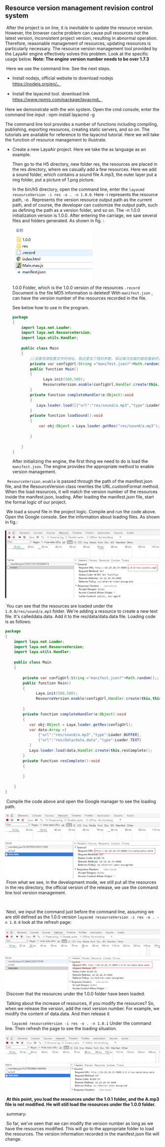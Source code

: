 ## Resource version management revision control system

​	After the project is on line, it is inevitable to update the resource version. However, the browser cache problem can cause pull resources not the latest version, inconsistent project version, resulting in abnormal operation. Therefore, reasonable management of resources, updating resources is particularly necessary. The resource version management tool provided by the LayaAir engine effectively solves this problem. Look at the specific usage below. **Note: The engine version number needs to be over 1.7.3**

​	Here we use the command line. See the next steps.

- Install nodejs, official website to download nodejs https://nodejs.org/en/。

- Install the layacmd tool. download link https://www.npmjs.com/package/layacmd。

 Here we demonstrate with the win system. Open the cmd console, enter the command line input : npm install layacmd -g

  The command line tool provides a number of functions including compiling, publishing, exporting resources, creating static servers, and so on. The tutorials are available for reference to the layacmd tutorial. Here we will take the function of resource management to illustrate.

- Create a new LayaAir project. Here we take the as language as an example.

  Then go to the H5 directory, new folder res, the resources are placed in the res directory, where we casually add a few resources. Here we add a sound folder, which contains a sound file A.mp3, the outer layer put a img folder, put a picture of 1.png picture.

  In the bin/h5 directory, open the command line, enter the `layacmd resourceVersion -i res -o . -n 1.0.0`. Here -i represents the resource path, -o . Represents the version resource output path as the current path, and of course, the developer can customize the output path, such as defining the path as a version folder, and so on. The -n 1.0.0 initialization version is 1.0.0. After entering the carriage, we saw several files and folders generated. As shown in fig. :

  ![1](img/1.png)

  1.0.0 Folder, which is the 1.0.0 version of the resources `.record` Document is the file MD5 information is deleted! With `manifest.json` , can have the version number of the resources recorded in the file.

  See below how to use in the program.

  ```java
  package
  {
      import laya.net.Loader;
      import laya.net.ResourceVersion;
      import laya.utils.Handler;
      
      public class Main
      {
          //设置资源配置文件的地址，我这里加了随机参数，保证每次加载的都是最新的。
          private var configUrl:String ="manifest.json?"+Math.random();
          public function Main()
          {
                Laya.init(500,500);
                ResourceVersion.enable(configUrl,Handler.create(this,this.completeHandler));
          }
          private function completeHandler(e:Object):void
          {
             Laya.loader.load([{"url":"res/sound/a.mp3","type":Loader.BUFFER}],Handler.create(this,loadSound));
          }
          private function loadSound():void
          {
              var obj:Object = Laya.loader.getRes("res/sound/a.mp3");
              
          }
          
      }
  }
  ```

  After initializing the engine, the first thing we need to do is load the `manifest.json`. The engine provides the appropriate method to enable version management.

` ResourceVersion.enable` is passed through the path of the manifest.json file, and the ResourceVersion class rewrites the URL.customFormat method. When the load resources, it will match the version number of the resources inside the manifest.json, loading. After loading the manifest.json file, start the formal logic of our project.

​	We load a sound file in the project logic. Compile and run the code above. Open the Google console. See the information about loading files. As shown in fig.:

![2](img/2.png)

​		You can see that the resources are loaded under the `1.0.0/res/sound/a.mp3` folder. We're adding a resource to create a new text file. It's calleddata.data. Add it to the res/data/data.data file. Loading code is as follows:

```java
package
{
    import laya.net.Loader;
    import laya.net.ResourceVersion;
    import laya.utils.Handler;
    
    public class Main
    {
        
        private var configUrl:String ="manifest.json?"+Math.random();;
        public function Main()
        {
              Laya.init(500,500);
              ResourceVersion.enable(configUrl,Handler.create(this,this.completeHandler));
              
        }
        private function completeHandler(e:Object):void
        {
           var obj:Object = Laya.loader.getRes(configUrl);
           var data:Array =[
               {"url":"res/sound/a.mp3","type":Loader.BUFFER},
               {"url":"res/data/data.data","type":Loader.TEXT}
           ]
           Laya.loader.load(data,Handler.create(this,resComplete));
        }
        private function resComplete():void
        {
            
        }
        
    }
}
```



​	Compile the code above and open the Google manager to see the loading path.

![3](img/3.png)
​	From what we see, in the development mode, we still put all the resources in the res directory, the official version of the release, we use the command line tool version management.

​	

​	Next, we input the command just before the command line, assuming we are still defined as the 1.0.0 version `layacmd resourceVersion -i res -o . -n 1.0.0` look at the refresh page:

![4](img/4.png)
​	Discover that the resources under the 1.0.0 folder have been loaded.

​	Talking about the increase of resources, if you modify the resources? So, when we release the version, add the next version number. For example, we modify the content of data.data. And then release it

`	layacmd resourceVersion -i res -o . -n 1.0.1` Under the command line. Then refresh the page to see the loading situation.

![5](img/5.png)

​	**At this point, you load the resources under the 1.0.1 folder, and the A.mp3 file is not modified. He will still load the resources under the 1.0.0 folder.**

​	summary:

​	So far, we've seen that we can modify the version number as long as we have the resources modified. This will go to the appropriate folder to load the resources. The version information recorded in the manifest.json file will change.
